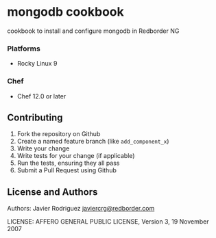 # mongodb cookbook

cookbook to install and configure mongodb in Redborder NG

### Platforms

- Rocky Linux 9

### Chef

- Chef 12.0 or later

## Contributing

1. Fork the repository on Github
2. Create a named feature branch (like `add_component_x`)
3. Write your change
4. Write tests for your change (if applicable)
5. Run the tests, ensuring they all pass
6. Submit a Pull Request using Github

## License and Authors

Authors: Javier Rodriguez <javiercrg@redborder.com>

LICENSE: AFFERO GENERAL PUBLIC LICENSE, Version 3, 19 November 2007
